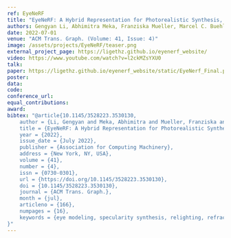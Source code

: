 ```yaml
---
ref: EyeNeRF
title: "EyeNeRF: A Hybrid Representation for Photorealistic Synthesis, Animation and Relighting of Human Eyes"
authors: Gengyan Li, Abhimitra Meka, Franziska Mueller, Marcel C. Buehler, Otmar Hilliges, Thabo Beeler
date: 2022-07-01
venue: "ACM Trans. Graph. (Volume: 41, Issue: 4)"
image: /assets/projects/EyeNeRF/teaser.png
external_project_page: https://ligethz.github.io/eyenerf_website/
video: https://www.youtube.com/watch?v=l2ckMZsYXU0
talk: 
paper: https://ligethz.github.io/eyenerf_website/static/EyeNerf_Final.pdf
poster: 
data: 
code: 
conference_url: 
equal_contributions: 
award: 
bibtex: "@article{10.1145/3528223.3530130,
	author = {Li, Gengyan and Meka, Abhimitra and Mueller, Franziska and Buehler, Marcel C. and Hilliges, Otmar and Beeler, Thabo},
	title = {EyeNeRF: A Hybrid Representation for Photorealistic Synthesis, Animation and Relighting of Human Eyes},
	year = {2022},
	issue_date = {July 2022},
	publisher = {Association for Computing Machinery},
	address = {New York, NY, USA},
	volume = {41},
	number = {4},
	issn = {0730-0301},
	url = {https://doi.org/10.1145/3528223.3530130},
	doi = {10.1145/3528223.3530130},
	journal = {ACM Trans. Graph.},
	month = {jul},
	articleno = {166},
	numpages = {16},
	keywords = {eye modeling, specularity synthesis, relighting, refraction, pose optimization, HDR rendering, model fitting, volumetric rendering, geometry deformation modeling, differentiable rendering, novel view synthesis, neural rendering, NeRF, regazing}
}"
---
```

